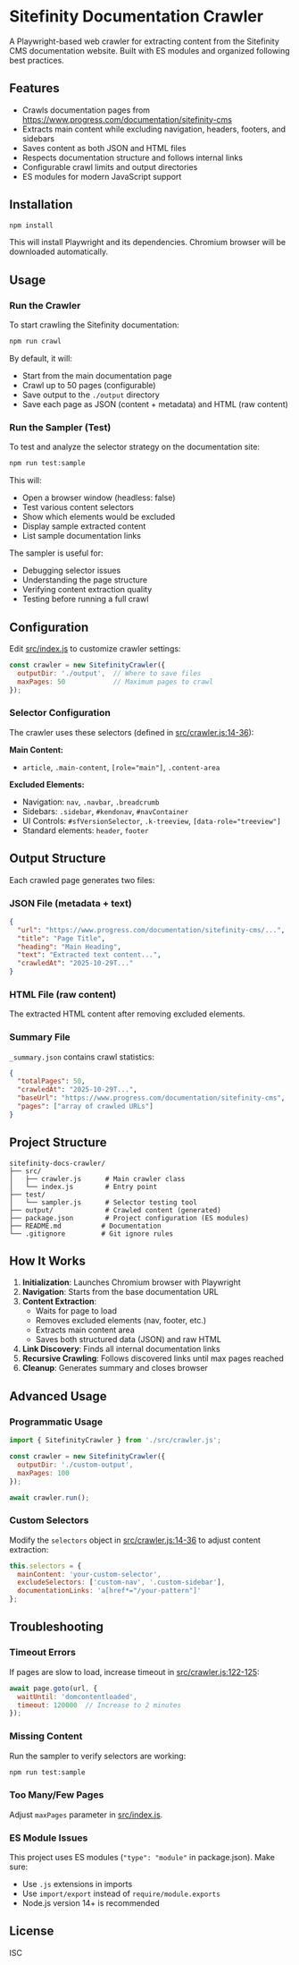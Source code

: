 # Sitefinity Documentation Crawler

A Playwright-based web crawler for extracting content from the Sitefinity CMS documentation website. Built with ES modules and organized following best practices.

## Features

- Crawls documentation pages from https://www.progress.com/documentation/sitefinity-cms
- Extracts main content while excluding navigation, headers, footers, and sidebars
- Saves content as both JSON and HTML files
- Respects documentation structure and follows internal links
- Configurable crawl limits and output directories
- ES modules for modern JavaScript support

## Installation

```bash
npm install
```

This will install Playwright and its dependencies. Chromium browser will be downloaded automatically.

## Usage

### Run the Crawler

To start crawling the Sitefinity documentation:

```bash
npm run crawl
```

By default, it will:
- Start from the main documentation page
- Crawl up to 50 pages (configurable)
- Save output to the `./output` directory
- Save each page as JSON (content + metadata) and HTML (raw content)

### Run the Sampler (Test)

To test and analyze the selector strategy on the documentation site:

```bash
npm run test:sample
```

This will:
- Open a browser window (headless: false)
- Test various content selectors
- Show which elements would be excluded
- Display sample extracted content
- List sample documentation links

The sampler is useful for:
- Debugging selector issues
- Understanding the page structure
- Verifying content extraction quality
- Testing before running a full crawl

## Configuration

Edit [src/index.js](src/index.js) to customize crawler settings:

```javascript
const crawler = new SitefinityCrawler({
  outputDir: './output',  // Where to save files
  maxPages: 50            // Maximum pages to crawl
});
```

### Selector Configuration

The crawler uses these selectors (defined in [src/crawler.js:14-36](src/crawler.js#L14-L36)):

**Main Content:**
- `article`, `.main-content`, `[role="main"]`, `.content-area`

**Excluded Elements:**
- Navigation: `nav`, `.navbar`, `.breadcrumb`
- Sidebars: `.sidebar`, `#kendonav`, `#navContainer`
- UI Controls: `#sfVersionSelector`, `.k-treeview`, `[data-role="treeview"]`
- Standard elements: `header`, `footer`

## Output Structure

Each crawled page generates two files:

### JSON File (metadata + text)
```json
{
  "url": "https://www.progress.com/documentation/sitefinity-cms/...",
  "title": "Page Title",
  "heading": "Main Heading",
  "text": "Extracted text content...",
  "crawledAt": "2025-10-29T..."
}
```

### HTML File (raw content)
The extracted HTML content after removing excluded elements.

### Summary File
`_summary.json` contains crawl statistics:
```json
{
  "totalPages": 50,
  "crawledAt": "2025-10-29T...",
  "baseUrl": "https://www.progress.com/documentation/sitefinity-cms",
  "pages": ["array of crawled URLs"]
}
```

## Project Structure

```
sitefinity-docs-crawler/
├── src/
│   ├── crawler.js      # Main crawler class
│   └── index.js        # Entry point
├── test/
│   └── sampler.js      # Selector testing tool
├── output/             # Crawled content (generated)
├── package.json        # Project configuration (ES modules)
├── README.md          # Documentation
└── .gitignore         # Git ignore rules
```

## How It Works

1. **Initialization**: Launches Chromium browser with Playwright
2. **Navigation**: Starts from the base documentation URL
3. **Content Extraction**:
   - Waits for page to load
   - Removes excluded elements (nav, footer, etc.)
   - Extracts main content area
   - Saves both structured data (JSON) and raw HTML
4. **Link Discovery**: Finds all internal documentation links
5. **Recursive Crawling**: Follows discovered links until max pages reached
6. **Cleanup**: Generates summary and closes browser

## Advanced Usage

### Programmatic Usage

```javascript
import { SitefinityCrawler } from './src/crawler.js';

const crawler = new SitefinityCrawler({
  outputDir: './custom-output',
  maxPages: 100
});

await crawler.run();
```

### Custom Selectors

Modify the `selectors` object in [src/crawler.js:14-36](src/crawler.js#L14-L36) to adjust content extraction:

```javascript
this.selectors = {
  mainContent: 'your-custom-selector',
  excludeSelectors: ['custom-nav', '.custom-sidebar'],
  documentationLinks: 'a[href*="/your-pattern"]'
};
```

## Troubleshooting

### Timeout Errors
If pages are slow to load, increase timeout in [src/crawler.js:122-125](src/crawler.js#L122-L125):
```javascript
await page.goto(url, {
  waitUntil: 'domcontentloaded',
  timeout: 120000  // Increase to 2 minutes
});
```

### Missing Content
Run the sampler to verify selectors are working:
```bash
npm run test:sample
```

### Too Many/Few Pages
Adjust `maxPages` parameter in [src/index.js](src/index.js).

### ES Module Issues
This project uses ES modules (`"type": "module"` in package.json). Make sure:
- Use `.js` extensions in imports
- Use `import/export` instead of `require/module.exports`
- Node.js version 14+ is recommended

## License

ISC
